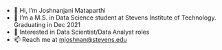 - 👋 Hi, I’m Joshnanjani Mataparthi
- 🌱 I’m a M.S. in Data Science student at Stevens Institute of Technology. Graduating in Dec 2021
- 👀 Interested in Data Scientist/Data Analyst roles 
- 📫 Reach me at mjoshnan@stevens.edu
